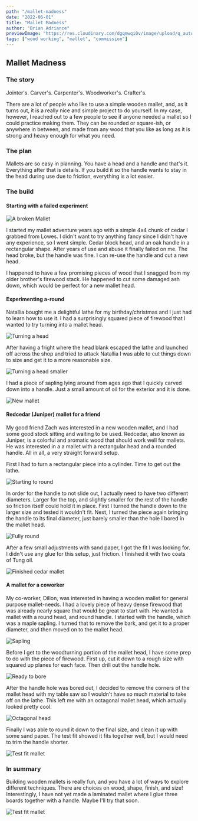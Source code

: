 ```yaml
---
path: "/mallet-madness"
date: "2022-06-01"
title: "Mallet Madness"
author: "Brian Adriance"
previewImage: "https://res.cloudinary.com/dgqmwqi0v/image/upload/q_auto,f_auto,w_800/blog-posts/mallet-madness/IMG_4265_q0fuob"
tags: ["wood working", "mallet", "commission"]
---
```


## Mallet Madness

### The story

Jointer's. Carver's. Carpenter's. Woodworker's. Crafter's. 

There are a lot of people who like to use a simple wooden mallet, and, as it turns out, it is a really nice and simple project to do yourself. In my case, however, I reached out to a few people to see
if anyone needed a mallet so I could practice making them. They can be rounded or square-ish, or anywhere in between, and made from any wood that you like as long as it is strong and heavy enough
for what you need.

### The plan

Mallets are so easy in planning. You have a head and a handle and that's it. Everything after that is details. If you build it so the handle wants to stay in the head during use due to friction, everything is a lot easier.

### The build

#### Starting with a failed experiment

![A broken Mallet](https://res.cloudinary.com/dgqmwqi0v/image/upload/q_auto,f_auto,w_2048/blog-posts/mallet-madness/IMG_4248_cke1no)

I started my mallet adventure years ago with a simple 4x4 chunk of cedar I grabbed from Lowes. I didn't want to try anything fancy since I didn't have any experience, so I went simple. Cedar block head,
 and an oak handle in a rectangular shape. After years of use and abuse it finally failed on me. The head broke, but the handle was fine. I can re-use the handle and cut a new head.

 I happened to have a few promising pieces of wood that I snagged from my older brother's firewood stack. He happened to cut some damaged ash down, which would be perfect for a new mallet head.

#### Experimenting a-round

Natallia bought me a delightful lathe for my birthday/christmas and I just had to learn how to use it. I had a surprisingly squared piece of firewood that I wanted to try turning into a mallet head.

![Turning a head](https://res.cloudinary.com/dgqmwqi0v/image/upload/q_auto,f_auto,w_2048/blog-posts/mallet-madness/IMG_4221_m7phkb)

After having a fright where the head blank escaped the lathe and launched off across the shop and tried to attack Natallia I was able to cut things down to size and get it to a more reasonable size.

![Turning a head smaller](https://res.cloudinary.com/dgqmwqi0v/image/upload/q_auto,f_auto,w_2048/blog-posts/mallet-madness/IMG_4251_girmuv)

I had a piece of sapling lying around from ages ago that I quickly carved down into a handle. Just a small amount of oil for the exterior and it is done.

![New mallet](https://res.cloudinary.com/dgqmwqi0v/image/upload/q_auto,f_auto,w_2048/blog-posts/mallet-madness/IMG_4254_b4zilr)

#### Redcedar (Juniper) mallet for a friend

My good friend Zach was interested in a new wooden mallet, and I had some good stock sitting and waiting to be used. Redcedar, also known as Juniper, is a colorful and aromatic wood that should work well for mallets. He was interested in a a mallet with a rectangular head and a rounded handle. All in all, a very straight forward setup.

First I had to turn a rectangular piece into a cylinder. Time to get out the lathe.

![Starting to round](https://res.cloudinary.com/dgqmwqi0v/image/upload/q_auto,f_auto,w_2048/blog-posts/mallet-madness/IMG_4682_g8jjnz)

In order for the handle to not slide out, I actually need to have two different diameters. Larger for the top, and slightly smaller for the rest of the handle so friction itself could hold it in place. First I turned the handle down to the larger size and tested it wouldn't fit. Next, I turned the piece again bringing the handle to its final diameter, just barely smaller than the hole I bored in the mallet head.

![Fully round](https://res.cloudinary.com/dgqmwqi0v/image/upload/q_auto,f_auto,w_2048/blog-posts/mallet-madness/IMG_4683_mgewdz)

After a few small adjustments with sand paper, I got the fit I was looking for. I didn't use any glue for this setup, just friction. I finished it with two coats of Tung oil.

![Finished cedar mallet](https://res.cloudinary.com/dgqmwqi0v/image/upload/q_auto,f_auto,w_1024/blog-posts/mallet-madness/IMG_4686_lqhf7m)

#### A mallet for a coworker

My co-worker, Dillon, was interested in having a wooden mallet for general purpose mallet-needs. I had a lovely piece of heavy dense firewood that was already nearly square
that would be great to start with. He wanted a mallet with a round head, and round handle. I started with the handle, which was a maple sapling. I turned that to remove the bark, and get it to a proper diameter, and then moved on to the mallet head.

![Sapling](https://res.cloudinary.com/dgqmwqi0v/image/upload/q_auto,f_auto,w_2048/blog-posts/mallet-madness/IMG_4223_ernx8w)

Before I get to the woodturning portion of the mallet head, I have some prep to do with the piece of firewood. First up, cut it down to a rough size with squared up planes for each face. Then drill out the handle hole.

![Ready to bore](https://res.cloudinary.com/dgqmwqi0v/image/upload/q_auto,f_auto,w_1024/blog-posts/mallet-madness/IMG_6127_xcqage)

After the handle hole was bored out, I decided to remove the corners of the mallet head with my table saw so I wouldn't have so much material to take off on the lathe. This left me with an octagonal mallet head, which actually looked pretty cool.

![Octagonal head](https://res.cloudinary.com/dgqmwqi0v/image/upload/q_auto,f_auto,w_1024/blog-posts/mallet-madness/IMG_6128_dejggh)

Finally I was able to round it down to the final size, and clean it up with some sand paper. The test fit showed it fits together well, but I would need to trim the handle shorter. 

![Test fit mallet](https://res.cloudinary.com/dgqmwqi0v/image/upload/q_auto,f_auto,w_1024/blog-posts/mallet-madness/IMG_6129_fp7ph2)



### In summary

Building wooden mallets is really fun, and you have a lot of ways to explore different techniques. There are choices on wood, shape, finish, and size! Interestingly, I have not yet made a laminated mallet where I glue three boards together with a handle. Maybe I'll try that soon.

![Test fit mallet](https://res.cloudinary.com/dgqmwqi0v/image/upload/q_auto,f_auto,w_1024/blog-posts/mallet-madness/IMG_4265_q0fuob)
